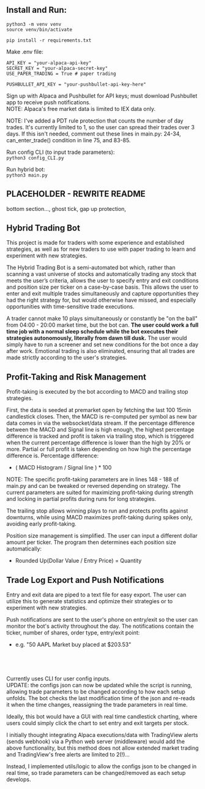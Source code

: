 ## Install and Run:
`python3 -m venv venv`   
`source venv/bin/activate`

`pip install -r requirements.txt`

Make .env file:
```
API_KEY = "your-alpaca-api-key"
SECRET_KEY = "your-alpaca-secret-key"
USE_PAPER_TRADING = True # paper trading

PUSHBULLET_API_KEY = "your-pushbullet-api-key-here"
```
Sign up with Alpaca and Pushbullet for API keys; must download Pushbullet app to receive push notifications.   
NOTE: Alpaca's free market data is limited to IEX data only.   

NOTE: I've added a PDT rule protection that counts the number of day trades. It's currently limited to 1, so the user can spread their trades over 3 days. If this isn't needed, comment out these lines in main.py: 24-34, can_enter_trade() condition in line 75, and 83-85.   

Run config CLI (to input trade parameters):   
`python3 config_CLI.py`

Run hybrid bot:   
`python3 main.py`

## PLACEHOLDER - REWRITE README
bottom section..., ghost tick, gap up protection, 

## Hybrid Trading Bot
This project is made for traders with some experience and established strategies, as well as for new traders to use with paper trading to learn and experiment with new strategies. 

The Hybrid Trading Bot is a semi-automated bot which, rather than scanning a vast universe of stocks and automatically trading any stock that meets the user’s criteria, allows the user to specify entry and exit conditions and position size per ticker on a case-by-case basis. This allows the user to enter and exit multiple trades simultaneously and capture opportunities they had the right strategy for, but would otherwise have missed, and especially opportunities with time-sensitive trade executions. 

A trader cannot make 10 plays simultaneously or constantly be "on the ball" from 04:00 - 20:00 market time, but the bot can. **The user could work a full time job with a normal sleep schedule while the bot executes their strategies autonomously, literally from dawn till dusk.** The user would simply have to run a screener and set new conditions for the bot once a day after work. Emotional trading is also eliminated, ensuring that all trades are made strictly according to the user's strategies.

## Profit-Taking and Risk Management
Profit-taking is executed by the bot according to MACD and trailing stop strategies. 

First, the data is seeded at premarket open by fetching the last 100 15min candlestick closes. Then, the MACD is re-computed per symbol as new bar data comes in via the websocket/data stream. If the percentage difference between the MACD and Signal line is high enough, the highest percentage difference is tracked and profit is taken via trailing stop, which is triggered when the current percentage difference is lower than the high by 20% or more. Partial or full profit is taken depending on how high the percentage difference is. Percentage difference:
- ( MACD Histogram / Signal line ) * 100

NOTE: The specific profit-taking parameters are in lines 148 - 188 of main.py and can be tweaked or reversed depending on strategy. The current parameters are suited for maximizing profit-taking during strength and locking in partial profits during runs for long strategies. 

The trailing stop allows winning plays to run and protects profits against downturns, while using MACD maximizes profit-taking during spikes only, avoiding early profit-taking.

Position size management is simplified. The user can input a different dollar amount per ticker. The program then determines each position size automatically: 
- Rounded Up(Dollar Value / Entry Price) = Quantity

## Trade Log Export and Push Notifications
Entry and exit data are piped to a text file for easy export. The user can utilize this to generate statistics and optimize their strategies or to experiment with new strategies.

Push notifications are sent to the user's phone on entry/exit so the user can monitor the bot's activity throughout the day. The notifications contain the ticker, number of shares, order type, entry/exit point:
- e.g. "50 AAPL Market buy placed at $203.53"


&nbsp;
---
Currently uses CLI for user config inputs.   
UPDATE: the configs json can now be updated while the script is running, allowing trade parameters to be changed according to how each setup unfolds. The bot checks the last modification time of the json and re-reads it when the time changes, reassigning the trade parameters in real time.

Ideally, this bot would have a GUI with real time candlestick charting, where users could simply click the chart to set entry and exit targets per stock.

I initially thought integrating Alpaca executions/data with TradingView alerts (sends webhook) via a Python web server (middleware) would add the above functionality, but this method does not allow extended market trading and TradingView's free alerts are limited to 2(!)... 

Instead, I implemented utils/logic to allow the configs json to be changed in real time, so trade parameters can be changed/removed as each setup develops.